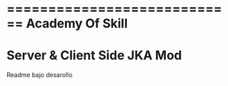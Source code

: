 ============================
Academy Of Skill 
============================
Server & Client Side JKA Mod
============================

Readme bajo desarollo 

